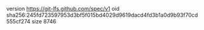 version https://git-lfs.github.com/spec/v1
oid sha256:245fd723597953d3bf5f015bd4029d9619dacd4fd3b1a0d9b93f70cd555cf274
size 8746
